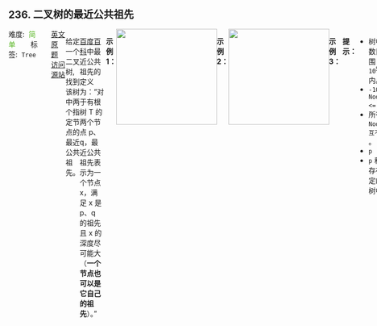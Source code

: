 <div style="font-size: 20px; margin-bottom: 15px; font-weight: bold;">236. 二叉树的最近公共祖先</div>
<div style="display: flex; font-size: 14px; justify-content: space-between;"><div><span style="margin-right: 30px;">难度:&nbsp;&nbsp;<label style="color: rgb(90, 183, 38);">简单</label></span><span style="margin-right: 30px;">标签:&nbsp;&nbsp;<code>Tree</code></span></div><div><span style="margin-right: 15px;"><a href="https://leetcode.com/problems/lowest-common-ancestor-of-a-binary-tree/">英文原题</a></span><span><a href="https://leetcode-cn.com/problems/lowest-common-ancestor-of-a-binary-tree/">访问源站</a></span></div>
<hr style="height: 1px; margin: 1em 0px;" />
<p>给定一个二叉树, 找到该树中两个指定节点的最近公共祖先。</p>

<p><a href="https://baike.baidu.com/item/%E6%9C%80%E8%BF%91%E5%85%AC%E5%85%B1%E7%A5%96%E5%85%88/8918834?fr=aladdin" target="_blank">百度百科</a>中最近公共祖先的定义为：“对于有根树 T 的两个节点 p、q，最近公共祖先表示为一个节点 x，满足 x 是 p、q 的祖先且 x 的深度尽可能大（<strong>一个节点也可以是它自己的祖先</strong>）。”</p>

<p> </p>

<p><strong>示例 1：</strong></p>
<img alt="" src="https://assets.leetcode.com/uploads/2018/12/14/binarytree.png" style="width: 200px; height: 190px;" />
<pre>
<strong>输入：</strong>root = [3,5,1,6,2,0,8,null,null,7,4], p = 5, q = 1
<strong>输出：</strong>3
<strong>解释：</strong>节点 <code>5 </code>和节点 <code>1 </code>的最近公共祖先是节点 <code>3 。</code>
</pre>

<p><strong>示例 2：</strong></p>
<img alt="" src="https://assets.leetcode.com/uploads/2018/12/14/binarytree.png" style="width: 200px; height: 190px;" />
<pre>
<strong>输入：</strong>root = [3,5,1,6,2,0,8,null,null,7,4], p = 5, q = 4
<strong>输出：</strong>5
<strong>解释：</strong>节点 <code>5 </code>和节点 <code>4 </code>的最近公共祖先是节点 <code>5 。</code>因为根据定义最近公共祖先节点可以为节点本身。
</pre>

<p><strong>示例 3：</strong></p>

<pre>
<strong>输入：</strong>root = [1,2], p = 1, q = 2
<strong>输出：</strong>1
</pre>

<p> </p>

<p><strong>提示：</strong></p>

<ul>
	<li>树中节点数目在范围 <code>[2, 10<sup>5</sup>]</code> 内。</li>
	<li><code>-10<sup>9</sup> <= Node.val <= 10<sup>9</sup></code></li>
	<li>所有 <code>Node.val</code> <code>互不相同</code> 。</li>
	<li><code>p != q</code></li>
	<li><code>p</code> 和 <code>q</code> 均存在于给定的二叉树中。</li>
</ul>

<hr style="height: 1px; margin: 1em 0px;" />
<strong>第2次解答</strong>
```javascript
/**
 * Definition for a binary tree node.
 * function TreeNode(val) {
 *     this.val = val;
 *     this.left = this.right = null;
 * }
 */
/**
 * @param {TreeNode} root
 * @param {TreeNode} p
 * @param {TreeNode} q
 * @return {TreeNode}
 */
var lowestCommonAncestor = function (root, p, q) {
  // 边界条件，如果 root 是 null，肯定就没有节点了
  if (root === null) return null;
  // 如果 p 和 q 有一个或者全部是 root，则 root 是公共节点
  if (root === p || root === q) return root;
  // 去左子树找等于 p 或者 q 的节点
  let rootLeft = lowestCommonAncestor(root.left, p, q);
  // 去右子树找等于 p 或者 q 的节点
  let rootRight = lowestCommonAncestor(root.right, p, q);
  // 如果左子树和右子树都找到节点，说明公共节点就是 root
  if (rootLeft !== null && rootRight !== null) return root;
  // 如果只在左子树里找到，就表示根节点是左子树
  if (rootLeft !== null) return rootLeft;
  // 如果只在右子树里找到，就表示根节点是右子树
  if (rootRight !== null) return rootRight;
  // 否则表示啥都没找到，返回 null
  return null;
};
```
<hr style="height: 1px; margin: 1em 0px;" />
<strong>第1次解答</strong>
```javascript
/**
 * Definition for a binary tree node.
 * function TreeNode(val) {
 *     this.val = val;
 *     this.left = this.right = null;
 * }
 */
/**
 * @param {TreeNode} root
 * @param {TreeNode} p
 * @param {TreeNode} q
 * @return {TreeNode}
 */
var lowestCommonAncestor = function (root, p, q) {
  // 边界条件，如果 root 为空，直接返回 null
  if (root === null) return null;
  // 如果根节点就是 p 或者 q，说明 公共祖先节点就是 root
  if (root.val === p.val || root.val === q.val) return root;
  // 去左子树找公共祖先节点
  let left = lowestCommonAncestor(root.left, p, q);
  // 去右子树找公共祖先节点
  let right = lowestCommonAncestor(root.right, p, q);
  // 左子树没找到，则说明祖先节点在右子树
  if (left === null) return right;
  // 右子树没找到，说明祖先节点在左子树
  if (right === null) return left;
  // 如果一边是左子树，一边是右子树，说明公共祖先节点就是根
  return root;
};
```